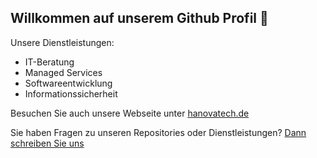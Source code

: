 ## Willkommen auf unserem Github Profil 👋

Unsere Dienstleistungen:
- IT-Beratung
- Managed Services
- Softwareentwicklung
- Informationssicherheit

Besuchen Sie auch unsere Webseite unter [hanovatech.de](https://hanovatech.de)

Sie haben Fragen zu unseren Repositories oder Dienstleistungen? [Dann schreiben Sie uns](https://hanovatech.de/kontakt)

<!--

**Here are some ideas to get you started:**

🙋‍♀️ A short introduction - what is your organization all about?
🌈 Contribution guidelines - how can the community get involved?
👩‍💻 Useful resources - where can the community find your docs? Is there anything else the community should know?
🍿 Fun facts - what does your team eat for breakfast?
🧙 Remember, you can do mighty things with the power of [Markdown](https://docs.github.com/github/writing-on-github/getting-started-with-writing-and-formatting-on-github/basic-writing-and-formatting-syntax)
-->
